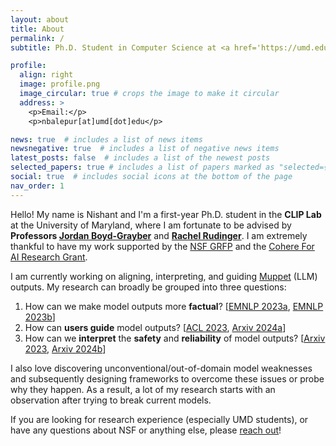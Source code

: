 ```yaml
---
layout: about
title: About
permalink: /
subtitle: Ph.D. Student in Computer Science at <a href='https://umd.edu/'>University of Maryland, College Park</a>

profile:
  align: right
  image: profile.png
  image_circular: true # crops the image to make it circular
  address: >
    <p>Email:</p>
    <p>nbalepur[at]umd[dot]edu</p>

news: true  # includes a list of news items
newsnegative: true  # includes a list of negative news items
latest_posts: false  # includes a list of the newest posts
selected_papers: true # includes a list of papers marked as "selected={true}"
social: true  # includes social icons at the bottom of the page
nav_order: 1
---
```


Hello! My name is Nishant and I'm a first-year Ph.D. student in the **CLIP Lab** at the University of Maryland, where I am fortunate to be advised by **Professors [Jordan Boyd-Grayber](http://users.umiacs.umd.edu/~jbg/)** and **[Rachel Rudinger](https://rudinger.github.io/)**. I am extremely thankful to have my work supported by the [NSF GRFP](https://www.nsfgrfp.org/) and the [Cohere For AI Research Grant](https://cohere.com/blog/c4ai-research-grants).

I am currently working on aligning, interpreting, and guiding [Muppet](https://www.youtube.com/watch?v=u0DgoRVLTE8) (LLM) outputs. My research can broadly be grouped into three questions: 
1. How can we make model outputs more **factual**?
   [[EMNLP 2023a](https://arxiv.org/abs/2305.03276), [EMNLP 2023b](https://arxiv.org/abs/2310.14486)]
2. How can **users guide** model outputs?
   [[ACL 2023](https://aclanthology.org/2023.findings-acl.14/), [Arxiv 2024a](https://arxiv.org/abs/2402.12291)]
3. How can we **interpret** the **safety** and **reliability** of model outputs?
   [[Arxiv 2023](https://arxiv.org/abs/2311.07532), [Arxiv 2024b](https://arxiv.org/abs/2402.12483)]

I also love discovering unconventional/out-of-domain model weaknesses and subsequently designing frameworks to overcome these issues or probe why they happen. As a result, a lot of my research starts with an observation after trying to break current models.

If you are looking for research experience (especially UMD students), or have any questions about NSF or anything else, please [reach out](mailto:nbalepur@umd.edu)!
